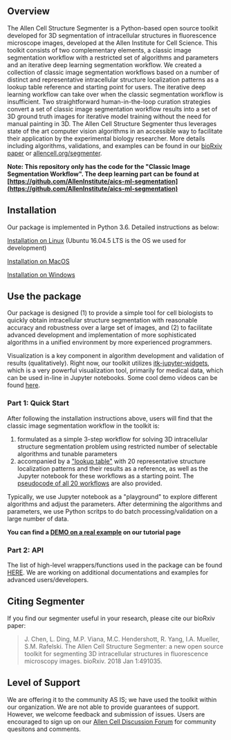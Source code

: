 ## Overview

The Allen Cell Structure Segmenter is a Python-based open source toolkit developed for 3D segmentation of intracellular structures in fluorescence microscope images, developed at the Allen Institute for Cell Science. This toolkit consists of two complementary elements, a classic image segmentation workflow with a restricted set of algorithms and parameters and an iterative deep learning segmentation workflow. We created a collection of classic image segmentation workflows based on a number of distinct and representative intracellular structure localization patterns as a lookup table reference and starting point for users. The iterative deep learning workflow can take over when the classic segmentation workflow is insufficient. Two straightforward human-in-the-loop curation strategies convert a set of classic image segmentation workflow results into a set of 3D ground truth images for iterative model training without the need for manual painting in 3D. The Allen Cell Structure Segmenter thus leverages state of the art computer vision algorithms in an accessible way to facilitate their application by the experimental biology researcher. More details including algorithms, validations, and examples can be found in our [bioRxiv paper](https://www.biorxiv.org/content/10.1101/491035v1) or [allencell.org/segmenter](allencell.org/segmenter).


**Note: This repository only has the code for the "Classic Image Segmentation Workflow". The deep learning part can be found at [https://github.com/AllenInstitute/aics-ml-segmentation](https://github.com/AllenInstitute/aics-ml-segmentation)**


## Installation

Our package is implemented in Python 3.6. Detailed instructions as below:

[Installation on Linux](./docs/installation_linux.md) (Ubuntu 16.04.5 LTS is the OS we used for development)

[Installation on MacOS](./docs/installation_mac.md)

[Installation on Windows](./docs/installation_windows.md)


## Use the package

Our package is designed (1) to provide a simple tool for cell biologists to quickly obtain intracellular structure segmentation with reasonable accuracy and robustness over a large set of images, and (2) to facilitate advanced development and implementation of more sophisticated algorithms in a unified environment by more experienced programmers.

Visualization is a key component in algorithm development and validation of results (qualitatively). Right now, our toolkit utilizes [itk-jupyter-widgets](https://github.com/InsightSoftwareConsortium/itk-jupyter-widgets), which is a very powerful visualization tool, primarily for medical data, which can be used in-line in Jupyter notebooks. Some cool demo videos can be found [here](https://www.youtube.com/playlist?list=PL2lHcsoU0YJsh6f8j2vbhg2eEpUnKEWcl).

### Part 1: Quick Start

After following the installation instructions above, users will find that the classic image segmentation workflow in the toolkit is:

1. formulated as a simple 3-step workflow for solving 3D intracellular structure segmentation problem using restricted number of selectable algorithms and tunable parameters
2. accompanied by a ["lookup table"](./docs/toolkit_paper_lookup_table_20181206.pdf) with 20 representative structure localization patterns and their results as a reference, as well as the Jupyter notebook for these workflows as a starting point. The [pseudocode of all 20 workflows](./docs/toolkit_paper_SI_vFinalForBioRxiv.pdf) are also provided.

Typically, we use Jupyter notebook as a "playground" to explore different algorithms and adjust the parameters. After determining the algorithms and parameters, we use Python scritps to do batch processing/validation on a large number of data. 

**You can find a [DEMO on a real example](https://github.com/AllenInstitute/aics-ml-segmentation/blob/master/docs/demo_1.md) on our tutorial page**

### Part 2: API  

The list of high-level wrappers/functions used in the package can be found [HERE](./docs/API.md). We are working on additional documentations and examples for advanced users/developers. 


## Citing Segmenter

If you find our segmenter useful in your research, please cite our bioRxiv paper:

> J. Chen, L. Ding, M.P. Viana, M.C. Hendershott, R. Yang, I.A. Mueller, S.M. Rafelski. The Allen Cell Structure Segmenter: a new open source toolkit for segmenting 3D intracellular structures in fluorescence microscopy images. bioRxiv. 2018 Jan 1:491035.

## Level of Support
We are offering it to the community AS IS; we have used the toolkit within our organization. We are not able to provide guarantees of support. However, we welcome feedback and submission of issues. Users are encouraged to sign up on our [Allen Cell Discussion Forum](https://forum.allencell.org/) for community quesitons and comments.
